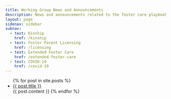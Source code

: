 ```yaml
---
title: Working Group News and Announcements
description: News and announcements related to the foster care playbook.
layout: page
sidenav: sidebar
subnav:
  - text: Kinship
    href: /kinship
  - text: Foster Parent Licensing
    href: /licensing
  - text: Extended Foster Care
    href: /extended-foster-care
  - text: COVID-19
    href: /covid-19
---
```


<ul>
  {% for post in site.posts %}
    <li>
      <a href="{{ post.url }}">{{ post.title }}</a>
    </li>
	{{ post.content }}
  {% endfor %}
</ul>